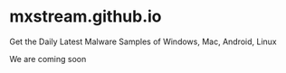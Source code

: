 # mxstream.github.io
Get the Daily Latest Malware Samples of Windows, Mac, Android, Linux

We are coming soon

